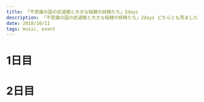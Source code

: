 ```yaml
---
title: 「不思議の国の武道館と大きな稲穂の妖精たち」2days
description: 「不思議の国の武道館と大きな稲穂の妖精たち」2days どちらとも見ました！
date: 2018/10/11
tags: music, event
---
```


# 1日目

# 2日目
